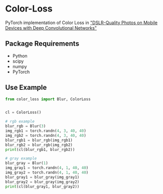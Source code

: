 # Color-Loss
PyTorch implementation of Color Loss in ["DSLR-Quality Photos on Mobile Devices with Deep Convolutional Networks"](https://arxiv.org/pdf/1704.02470.pdf)

## Package Requirements
* Python
* scipy
* numpy
* PyTorch

## Use Example
```python
from color_loss import Blur, ColorLoss


cl = ColorLoss()

# rgb example
blur_rgb = Blur(3)
img_rgb1 = torch.randn(4, 3, 40, 40)
img_rgb2 = torch.randn(4, 3, 40, 40)
blur_rgb1 = blur_rgb(img_rgb1)
blur_rgb2 = blur_rgb(img_rgb2)
print(cl(blur_rgb1, blur_rgb2))

# gray example
blur_gray = Blur(1)
img_gray1 = torch.randn(4, 1, 40, 40)
img_gray2 = torch.randn(4, 1, 40, 40)
blur_gray1 = blur_gray(img_gray1)
blur_gray2 = blur_gray(img_gray2)
print(cl(blur_gray1, blur_gray2))
```